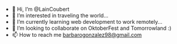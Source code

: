 - 👋 Hi, I’m @LainCoubert
- 👀 I’m interested in traveling the world...
- 🌱 I’m currently learning web development to work remotely...
- 💞️ I’m looking to collaborate on OktoberFest and Tomorrowland :)
- 📫 How to reach me barbarogonzalez98@gmail.com

<!---
barbarogonzalez98/barbarogonzalez98 is a ✨ special ✨ repository because its `README.md` (this file) appears on your GitHub profile.
You can click the Preview link to take a look at your changes.
--->

